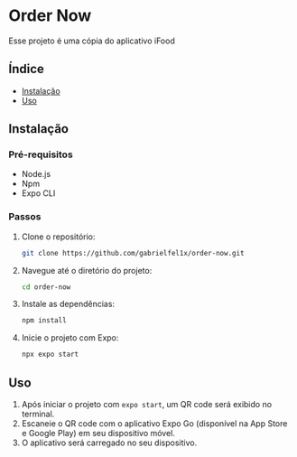 # Order Now

Esse projeto é uma cópia do aplicativo iFood

## Índice

- [Instalação](#instalação)
- [Uso](#uso)

## Instalação

### Pré-requisitos

- Node.js
- Npm
- Expo CLI

### Passos

1. Clone o repositório:

   ```sh
   git clone https://github.com/gabrielfel1x/order-now.git
   ```

2. Navegue até o diretório do projeto:

   ```sh
   cd order-now
   ```

3. Instale as dependências:

   ```sh
   npm install
   ```

4. Inicie o projeto com Expo:
   ```sh
   npx expo start
   ```

## Uso

1. Após iniciar o projeto com `expo start`, um QR code será exibido no terminal.
2. Escaneie o QR code com o aplicativo Expo Go (disponível na App Store e Google Play) em seu dispositivo móvel.
3. O aplicativo será carregado no seu dispositivo.
